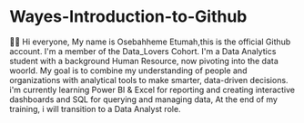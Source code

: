 # Wayes-Introduction-to-Github
👋🏼 Hi everyone, My name is Osebahheme Etumah,this is the official Github account. I'm a member of the Data_Lovers Cohort.
I'm a Data Analytics student with a background Human Resource, now pivoting into the data woorld. My goal is to combine my understanding of people and organizations with analytical tools to make smarter, data-driven decisions.
i'm currently learning Power BI & Excel for reporting and creating interactive dashboards and SQL for querying and managing data,
At the end of my training, i will transition to a Data Analyst role.
